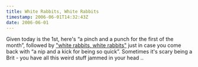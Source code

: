 ```yaml
---
title: White Rabbits, White Rabbits
timestamp: 2006-06-01T14:32:43Z
date: 2006-06-01
---
```


<p>Given today is the 1st, here's “a pinch and a punch for the first of the month”, followed by <a href="http://en.wikipedia.org/wiki/Rabbit_rabbit">"white rabbits, white rabbits"</a> just in case you come back with “a nip and a kick for being so quick”. Sometimes it's scary being a Brit - you have all this weird stuff jammed in your head ..</p>